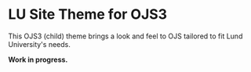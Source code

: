 # LU Site Theme for OJS3

This OJS3 (child) theme brings a look and feel to OJS tailored to fit Lund University's needs.

**Work in progress.**
